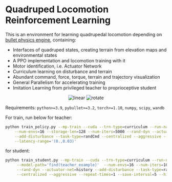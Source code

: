 # Quadruped Locomotion Reinforcement Learning

This is an environment for learning quadrupedal locomotion depending on [bullet physics engine](https://github.com/bulletphysics/bullet3), containing:

- Interfaces of quadruped states, creating terrain from elevation maps and environmental states
- A PPO implementation and locomotion training with it
- Motor identification, i.e. Actuator Network
- Curriculum learning on disturbance and terrain
- Abundant command, force, torque, terrain and trajectory visualization 
- General Parallelism for accelerating training
- Imitation Learning from privileged teacher to proprioceptive student

<div align=center>
<img src="resources/lin.gif" alt="linear" style=" zoom:100%;" />
<img src="resources/rot.gif" alt="rotate" style=" zoom:100%;" />
</div>

Requirements: `python>=3.9`, `pybullet>=3.2`, `torch>=1.10`, `numpy`, `scipy`, `wandb`

For train, run below for teacher:
```bash
python train_policy.py --mp-train --cuda --trn-type=curriculum --run-name=teacher_example \
    --num-envs=16 --storage-len=128 --num-iters=5000 --rand-dyn --actuator-net=history \
    --add-disturbance --task-type=randCmd --centralized --aggressive --entropy-coeff=3e-3 \
    --latency-range='(0.,0.03)'
```

for student:
```bash
python train_student.py --mp-train --cuda --trn-type=curriculum --run-name=student_example \
     --model-path='find(teacher_example)'  --num-envs=16 --num-iters=100 \
     --rand-dyn --actuator-net=history --add-disturbance --task-type=randCmd \
     --centralized --aggressive --repeat-times=1 --save-interval=5 --history_len=123
```
